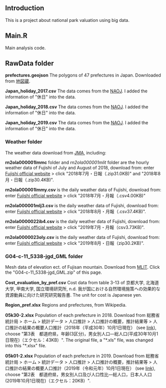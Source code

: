 ## Introduction 

This is a project about national park valuation using big data. 

## Main.R 

Main analysis code. 

## RawData folder

**prefectures.geojson** 
The polygons of 47 prefectures in Japan. Downloaded from [地図蔵](https://japonyol.net/editor/article/47-prefectures-geojson.html).

**Japan_holiday_2017.csv**
The data comes from the [NAOJ](https://eco.mtk.nao.ac.jp/koyomi/yoko/2017/rekiyou171.html). 
I added the information of "休日" into the data. 

**Japan_holiday_2018.csv**
The data comes from the [NAOJ](https://eco.mtk.nao.ac.jp/koyomi/yoko/2018/rekiyou181.html). 
I added the information of "休日" into the data.

**Japan_holiday_2019.csv**
The data comes from the [NAOJ](https://eco.mtk.nao.ac.jp/koyomi/yoko/2019/rekiyou191.html). 
I added the information of "休日" into the data.

### Weather folder
The weather data download from [JMA](https://www.data.jma.go.jp/cpdinfo/extreme/extreme_p.html), including: 

**rn2ola000001lmmc**
folder and *rn2ola000001mlit* folder are the hourly weather data of Fujishi of July and August of 2018, download from: 
enter [Fujishi official website](https://www.city.fuji.shizuoka.jp/safety/c0306/rn2ola000001b1i9.html) > click "2018年7月・日報（.zip31.0KB)" and "2018年8月・日報（.zip30.4KB)". 

**rn2ola000001lmmy.csv**
is the daily weather data of Fujishi, download from: 
enter [Fujishi official website](https://www.city.fuji.shizuoka.jp/safety/c0306/rn2ola000001b1i9.html) > click "2018年7月・月報（.csv4.00KB)"

**rn2ola000001mlj3.csv** 
is the daily weather data of Fujishi, download from: 
enter [Fujishi official website](https://www.city.fuji.shizuoka.jp/safety/c0306/rn2ola000001b1i9.html) > click "2018年8月・月報（.csv37.4KB)". 

**rn2ola0000022ib4.csv** is the daily weather data of Fujishi, download from: 
enter [Fujishi official website](https://www.city.fuji.shizuoka.jp/safety/c0306/rn2ola000001qm64.html) > click "2019年7月・月報（csv3.73KB)". 

**rn2ola0000023oly.csv**
is the daily weather data of Fujishi, download from: 
enter [Fujishi official website](https://www.city.fuji.shizuoka.jp/safety/c0306/rn2ola000001qm64.html) > click "2019年8月・日報（zip30.2KB)". 

### G04-c-11_5338-jgd_GML folder
Mesh data of elevation ect. of Fujisan mountain. 
Download from [MLIT](https://nlftp.mlit.go.jp/ksj/gml/datalist/KsjTmplt-G04-c.html). 
Click the "G04-c-11_5338-jgd_GML.zip" of this page. 

**Cost_evaluation_by_pref.csv** 
Cost data from table 3-13 of 京都大学, 北海道大学, 甲南大学, 国立環境研究所, n.d. 我が国における自然環境施策への効果的な資源動員に向けた研究研究報告書.
The unit for cost is Japanese yen. 

**Region_pref.xlsx** 
Regions and prefectures, from Wikipedia. 

**05k30-2.xlsx**
Population of each prefecture in 2018. 
Download from 総務省統計局 > ホーム > 統計データ > 人口推計 > 人口推計の概要，推計結果等 > 人口推計の結果の概要人口推計（2018年（平成30年）10月1日現在） (see [link](https://www.stat.go.jp/data/jinsui/2018np/index.html)), choose "第3表　都道府県，年齢(3区分)，男女別人口―総人口(平成30年10月1日現在)（エクセル：43KB）".
The original file, a "\*.xls" file, was changed into this "\*.xlsx" file. 

**05k01-2.xlsx**
Population of each prefecture in 2019. 
Download from 総務省統計局 > ホーム > 統計データ > 人口推計 > 人口推計の概要，推計結果等 > 人口推計の結果の概要人口推計（2019年（令和元年）10月1日現在） (see [link](https://www.stat.go.jp/data/jinsui/2019np/index.html)), choose "第2表　都道府県，男女別人口及び人口性比―総人口，日本人人口(2019年10月1日現在)（エクセル：20KB）".

